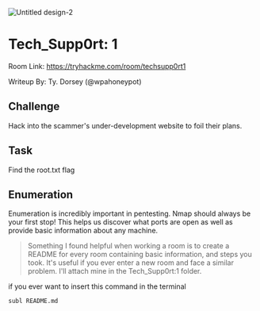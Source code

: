 ![Untitled design-2](https://user-images.githubusercontent.com/36011916/173410739-4230f91a-da73-4f8b-9949-2f2bcebdc0ea.png)
# Tech_Supp0rt: 1
Room Link: https://tryhackme.com/room/techsupp0rt1

Writeup By: Ty. Dorsey (@wpahoneypot)

## Challenge
Hack into the scammer's under-development website to foil their plans. 

## Task
Find the root.txt flag 

## Enumeration
Enumeration is incredibly important in pentesting. Nmap should always be your first stop! 
This helps us discover what ports are open as well as provide basic information about any machine.

> Something I found helpful when working a room is to create a README for every room containing basic information,
> and steps you took. It's useful if you ever enter a new room and face a similar problem. I'll attach mine in the Tech_Supp0rt:1 folder.

if you ever want to insert this command in the terminal
```
subl README.md
```
